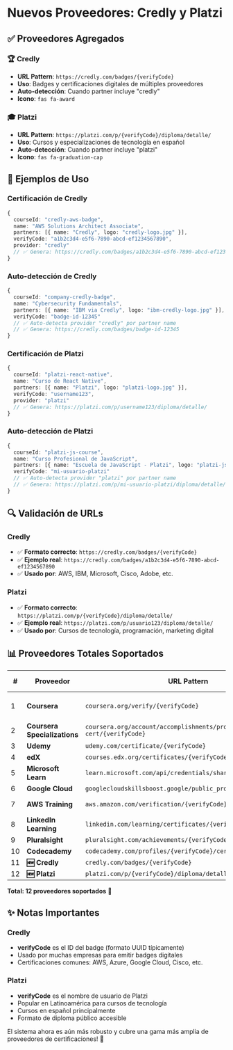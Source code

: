 # Nuevos Proveedores: Credly y Platzi

## ✅ Proveedores Agregados

### 🏆 **Credly**
- **URL Pattern**: `https://credly.com/badges/{verifyCode}`
- **Uso**: Badges y certificaciones digitales de múltiples proveedores
- **Auto-detección**: Cuando partner incluye "credly"
- **Icono**: `fas fa-award`

### 🎓 **Platzi** 
- **URL Pattern**: `https://platzi.com/p/{verifyCode}/diploma/detalle/`
- **Uso**: Cursos y especializaciones de tecnología en español
- **Auto-detección**: Cuando partner incluye "platzi"
- **Icono**: `fas fa-graduation-cap`

## 🚀 **Ejemplos de Uso**

### Certificación de Credly
```typescript
{
  courseId: "credly-aws-badge",
  name: "AWS Solutions Architect Associate",
  partners: [{ name: "Credly", logo: "credly-logo.jpg" }],
  verifyCode: "a1b2c3d4-e5f6-7890-abcd-ef1234567890",
  provider: "credly"
  // ✅ Genera: https://credly.com/badges/a1b2c3d4-e5f6-7890-abcd-ef1234567890
}
```

### Auto-detección de Credly
```typescript
{
  courseId: "company-credly-badge",
  name: "Cybersecurity Fundamentals",
  partners: [{ name: "IBM via Credly", logo: "ibm-credly-logo.jpg" }],
  verifyCode: "badge-id-12345"
  // ✅ Auto-detecta provider "credly" por partner name
  // ✅ Genera: https://credly.com/badges/badge-id-12345
}
```

### Certificación de Platzi
```typescript
{
  courseId: "platzi-react-native",
  name: "Curso de React Native",
  partners: [{ name: "Platzi", logo: "platzi-logo.jpg" }],
  verifyCode: "username123",
  provider: "platzi"
  // ✅ Genera: https://platzi.com/p/username123/diploma/detalle/
}
```

### Auto-detección de Platzi
```typescript
{
  courseId: "platzi-js-course",
  name: "Curso Profesional de JavaScript",
  partners: [{ name: "Escuela de JavaScript - Platzi", logo: "platzi-js-logo.jpg" }],
  verifyCode: "mi-usuario-platzi"
  // ✅ Auto-detecta provider "platzi" por partner name
  // ✅ Genera: https://platzi.com/p/mi-usuario-platzi/diploma/detalle/
}
```

## 🔍 **Validación de URLs**

### Credly
- ✅ **Formato correcto**: `https://credly.com/badges/{verifyCode}`
- ✅ **Ejemplo real**: `https://credly.com/badges/a1b2c3d4-e5f6-7890-abcd-ef1234567890`
- ✅ **Usado por**: AWS, IBM, Microsoft, Cisco, Adobe, etc.

### Platzi
- ✅ **Formato correcto**: `https://platzi.com/p/{verifyCode}/diploma/detalle/`
- ✅ **Ejemplo real**: `https://platzi.com/p/usuario123/diploma/detalle/`
- ✅ **Usado por**: Cursos de tecnología, programación, marketing digital

## 📊 **Proveedores Totales Soportados**

| # | Proveedor | URL Pattern | Auto-detecta |
|---|-----------|-------------|--------------|
| 1 | **Coursera** | `coursera.org/verify/{verifyCode}` | ✅ Meta, IBM, Universities |
| 2 | **Coursera Specializations** | `coursera.org/account/accomplishments/professional-cert/{verifyCode}` | ✅ Automático |
| 3 | **Udemy** | `udemy.com/certificate/{verifyCode}` | ⚙️ Manual |
| 4 | **edX** | `courses.edx.org/certificates/{verifyCode}` | ⚙️ Manual |
| 5 | **Microsoft Learn** | `learn.microsoft.com/api/credentials/share/{verifyCode}` | ✅ Microsoft |
| 6 | **Google Cloud** | `googlecloudskillsboost.google/public_profiles/{verifyCode}` | ✅ Google |
| 7 | **AWS Training** | `aws.amazon.com/verification/{verifyCode}` | ✅ Amazon, AWS |
| 8 | **LinkedIn Learning** | `linkedin.com/learning/certificates/{verifyCode}` | ⚙️ Manual |
| 9 | **Pluralsight** | `pluralsight.com/achievements/{verifyCode}` | ⚙️ Manual |
| 10 | **Codecademy** | `codecademy.com/profiles/{verifyCode}/certificates` | ⚙️ Manual |
| 11 | **🆕 Credly** | `credly.com/badges/{verifyCode}` | ✅ Credly |
| 12 | **🆕 Platzi** | `platzi.com/p/{verifyCode}/diploma/detalle/` | ✅ Platzi |

**Total: 12 proveedores soportados** 🎉

## ✨ **Notas Importantes**

### Credly
- **verifyCode** es el ID del badge (formato UUID típicamente)
- Usado por muchas empresas para emitir badges digitales
- Certificaciones comunes: AWS, Azure, Google Cloud, Cisco, etc.

### Platzi  
- **verifyCode** es el nombre de usuario de Platzi
- Popular en Latinoamérica para cursos de tecnología
- Cursos en español principalmente
- Formato de diploma público accesible

El sistema ahora es aún más robusto y cubre una gama más amplia de proveedores de certificaciones! 🚀
